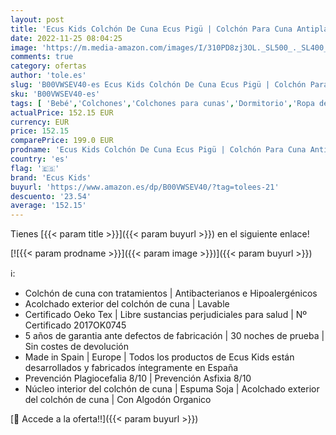 ```yaml
---
layout: post
title: 'Ecus Kids Colchón De Cuna Ecus Pigü | Colchón Para Cuna Antiplagiocefalia  Bebé Máxima Frescura  color Blanco Y Gris  140x70x12 cm  3900 g'
date: 2022-11-25 08:04:25
image: 'https://m.media-amazon.com/images/I/310PD8zj3OL._SL500_._SL400_.jpg'
comments: true
category: ofertas
author: 'tole.es'
slug: 'B00VWSEV40-es Ecus Kids Colchón De Cuna Ecus Pigü | Colchón Para Cuna...'
sku: 'B00VWSEV40-es'
tags: [ 'Bebé','Colchones','Colchones para cunas','Dormitorio','Ropa de cama','bebé','ecus','ecus kids','kids','🇪🇸', ]
actualPrice: 152.15 EUR
currency: EUR
price: 152.15
comparePrice: 199.0 EUR
prodname: 'Ecus Kids Colchón De Cuna Ecus Pigü | Colchón Para Cuna Antiplagiocefalia  Bebé Máxima Frescura  color Blanco Y Gris  140x70x12 cm  3900 g'
country: 'es'
flag: '🇪🇸'
brand: 'Ecus Kids'
buyurl: 'https://www.amazon.es/dp/B00VWSEV40/?tag=tolees-21'
descuento: '23.54'
average: '152.15'
---
```


Tienes [{{< param title >}}]({{< param buyurl >}}) en el siguiente enlace!

[![{{< param prodname >}}]({{< param image >}})]({{< param buyurl >}})

ℹ️:

- Colchón de cuna con tratamientos | Antibacterianos e Hipoalergénicos
- Acolchado exterior del colchón de cuna | Lavable
- Certificado Oeko Tex | Libre sustancias perjudiciales para salud | Nº Certificado 2017OK0745
- 5 años de garantia ante defectos de fabricación | 30 noches de prueba | Sin costes de devolución
- Made in Spain | Europe | Todos los productos de Ecus Kids están desarrollados y fabricados íntegramente en España
- Prevención Plagiocefalia 8/10 | Prevención Asfixia 8/10
- Núcleo interior del colchón de cuna | Espuma Soja | Acolchado exterior del colchón de cuna | Con Algodón Organico

[🛒 Accede a la oferta!!]({{< param buyurl >}})
